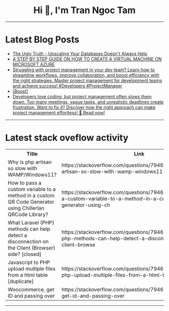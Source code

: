 <h1 align="center">Hi 👋, I'm Tran Ngoc Tam</h1>

---

# Latest Blog Posts 
<!-- BLOG-POST-LIST:START -->
- [The Ugly Truth - Upscaling Your Databases Doesn&#39;t Always Help](https://dev.to/metis/the-ugly-truth-upscaling-your-databases-doesnt-always-help-50i5)
- [A STEP BY STEP GUIDE ON HOW TO CREATE A VIRTUAL MACHINE ON MICROSOFT AZURE](https://dev.to/astranan/a-step-by-step-guide-on-how-to-create-a-virtual-machine-on-microsoft-azure-f6l)
- [Struggling with project management in your dev team? Learn how to streamline workflows, improve collaboration, and boost efficiency with the right strategies. Master project management for development teams and achieve success! #Developers #ProjectManager](https://dev.to/pratham_naik_project_manager/struggling-with-project-management-in-your-dev-team-learn-how-to-streamline-workflows-improve-4de7)
- [[Boost]](https://dev.to/abdermaiza/-5f95)
- [Developers love coding, but project management often slows them down. Too many meetings, vague tasks, and unrealistic deadlines create frustration. Want to fix it? Discover how the right approach can make project management effortless! 🚀 Read now!](https://dev.to/pratham_naik_project_manager/developers-love-coding-but-project-management-often-slows-them-down-too-many-meetings-vague-32eb)
<!-- BLOG-POST-LIST:END -->

---

# Latest stack oveflow activity
<table>
  <tr><th>Title</th><th>Link</th></tr>
  <!-- STACKOVERFLOW:START --><tr><td>Why is php artisan so slow with WAMP/Windows11?</td><td>https://stackoverflow.com/questions/79469123/why-is-php-artisan-so-slow-with-wamp-windows11</td></tr><tr><td>How to pass a custom variable to a method in a custom QR Code Generator using Chillerlan QRCode Library?</td><td>https://stackoverflow.com/questions/79469040/how-to-pass-a-custom-variable-to-a-method-in-a-custom-qr-code-generator-using-ch</td></tr><tr><td>What Laravel &lpar;PHP&rpar; methods can help detect a disconnection on the Client &lpar;Browser&rpar; side? [closed]</td><td>https://stackoverflow.com/questions/79468759/what-laravel-php-methods-can-help-detect-a-disconnection-on-the-client-browse</td></tr><tr><td>Javascript to PHP upload multiple files from a html table [duplicate]</td><td>https://stackoverflow.com/questions/79468736/javascript-to-php-upload-multiple-files-from-a-html-table</td></tr><tr><td>Woocommerce, get ID and passing over</td><td>https://stackoverflow.com/questions/79468632/woocommerce-get-id-and-passing-over</td></tr><!-- STACKOVERFLOW:END -->
</table>

---


